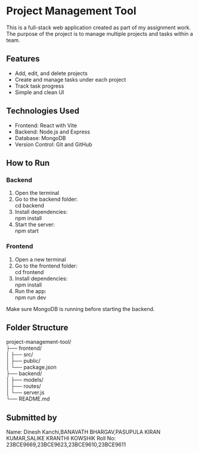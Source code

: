 # Project Management Tool

This is a full-stack web application created as part of my assignment work. The purpose of the project is to manage multiple projects and tasks within a team.

## Features

- Add, edit, and delete projects
- Create and manage tasks under each project
- Track task progress
- Simple and clean UI

## Technologies Used

- Frontend: React with Vite
- Backend: Node.js and Express
- Database: MongoDB
- Version Control: Git and GitHub

## How to Run

### Backend

1. Open the terminal  
2. Go to the backend folder:  
   cd backend  
3. Install dependencies:  
   npm install  
4. Start the server:  
   npm start  

### Frontend

1. Open a new terminal  
2. Go to the frontend folder:  
   cd frontend  
3. Install dependencies:  
   npm install  
4. Run the app:  
   npm run dev  

Make sure MongoDB is running before starting the backend.

## Folder Structure

project-management-tool/  
├── frontend/  
│   ├── src/  
│   ├── public/  
│   └── package.json  
├── backend/  
│   ├── models/  
│   ├── routes/  
│   └── server.js  
└── README.md  

## Submitted by

Name: Dinesh Kanchi,BANAVATH BHARGAV,PASUPULA KIRAN KUMAR,SALIKE KRANTHI KOWSHIK 
Roll No: 23BCE9669,23BCE9623,23BCE9610,23BCE9611
